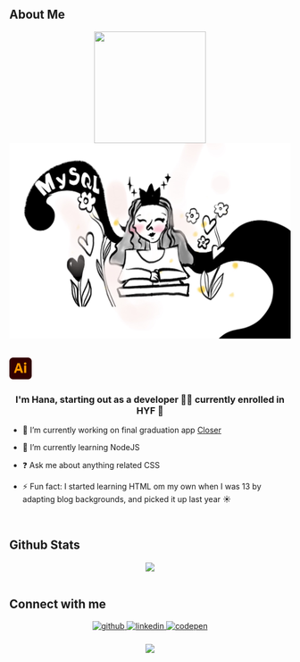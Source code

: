    

## About Me
<div align="center"><img src="https://media.tenor.com/NqKn2UhXzU0AAAAi/get-greeting-say-hi.gif" align="center" width="200" height="200" /></div>  

  <img src='https://raw.githubusercontent.com/hhana1-a/hhana1-a/main/assets/IMG_7236.JPG' width='700px'>


<br/>  
<br/>  

<img
src="./assets/adobe-illustrator.svg"
  width="40">
<br/>  

### <div align="center">I'm Hana, starting out as a developer 👨‍💻 currently enrolled in HYF 🚀</div>  
  

- 🔭 I’m currently working on final graduation app [Closer](#)  
  

- 🌱 I’m currently learning NodeJS
  

- ❓ Ask me about anything related CSS  
  

- ⚡ Fun fact: I started learning HTML om my own when I was 13 by adapting blog backgrounds, and picked it up last year ☀️
  

<br/>  



## Github Stats  
<div align="center"><img src="https://github-readme-stats.vercel.app/api?username=hhana1-a&show_icons=true&count_private=true&hide_border=true" align="center" /></div>  

<br/>  


## Connect with me  
<div align="center">
<a href="https://github.com/hhana1-a" target="_blank">
<img src=https://img.shields.io/badge/github-%2324292e.svg?&style=for-the-badge&logo=github&logoColor=white alt=github style="margin-bottom: 5px;" />
</a>
<a href="https://www.linkedin.com/in/hana-hulic-45816221b" target="_blank">
<img src=https://img.shields.io/badge/linkedin-%231E77B5.svg?&style=for-the-badge&logo=linkedin&logoColor=white alt=linkedin style="margin-bottom: 5px;" />
</a>
<a href="https://codepen.io/heyhana_777" target="_blank">
<img src=https://img.shields.io/badge/codepen-%23131417.svg?&style=for-the-badge&logo=codepen&logoColor=white alt=codepen style="margin-bottom: 5px;" />
</a>  
</div>  
  

<br/>  




<div align="center">
<img src="https://komarev.com/ghpvc/?username=hhana1-a&&style=flat-square" align="center" />
</div>  
  
